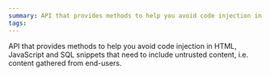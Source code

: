 ```yaml
---
summary: API that provides methods to help you avoid code injection in HTML, JavaScript and SQL snippets that need to include untrusted content, i.e. content gathered from end-users.
tags: 
---
```


API that provides methods to help you avoid code injection in HTML, JavaScript and SQL snippets that need to include untrusted content, i.e. content gathered from end-users.
